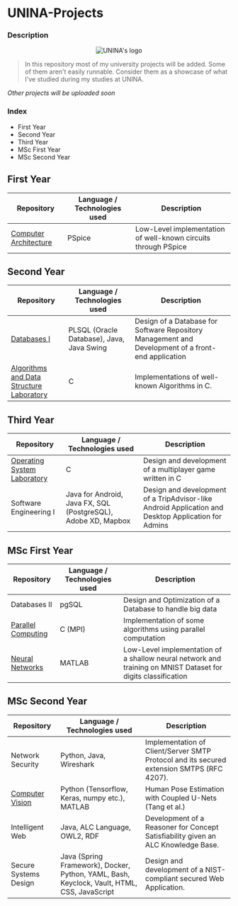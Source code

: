 # UNINA-Projects 
### Description
<p align="center">
  <img src="https://user-images.githubusercontent.com/58134090/205136477-e3c1af9f-504d-4d46-ba36-8d240d079bf6.png" alt="UNINA's logo"/>
</p>

> In this repository most of my university projects will be added. Some of them aren't easily runnable. Consider them as a showcase of what I've studied during my studies at UNINA.

*Other projects will be uploaded soon*
### Index

 - First Year
 - Second Year
 - Third Year
 - MSc First Year
 - MSc Second Year
 
 ## First Year
 
| Repository | Language / Technologies used | Description
|--|--|--|
| [Computer Architecture](https://github.com/cappadavide/UNINAprojects/tree/main/pspice-project) | PSpice | Low-Level implementation of well-known circuits through PSpice |

## Second Year

| Repository | Language / Technologies used | Description
|--|--|--|
| [Databases I](https://github.com/cappadavide/UNINAprojects/tree/main/databases1) | PLSQL (Oracle Database), Java, Java Swing | Design of a Database for Software Repository Management and Development of a front-end application |
|[Algorithms and Data Structure Laboratory](https://github.com/cappadavide/UNINAprojects/tree/main/lab-ads)|C|Implementations of well-known Algorithms in C.

## Third Year
| Repository | Language / Technologies used | Description
|--|--|--|
|[Operating System Laboratory](https://github.com/Gibser/OperatingSystemsLab) | C | Design and development of a multiplayer game written in C |
|Software Engineering I|Java for Android, Java FX, SQL (PostgreSQL), Adobe XD, Mapbox|Design and development of a TripAdvisor-like Android Application and Desktop Application for Admins|

## MSc First Year

| Repository | Language / Technologies used | Description
|--|--|--|
|Databases II| pgSQL | Design and Optimization of a Database to handle big data  |
|[Parallel Computing](https://github.com/cappadavide/parallel-computing-proj)|C (MPI)|Implementation of some algorithms using parallel computation|
|[Neural Networks](https://github.com/giusyrux/neural-network-proj)|MATLAB|Low-Level implementation of a shallow neural network and training on MNIST Dataset for digits classification|

## MSc Second Year

| Repository | Language / Technologies used | Description
|--|--|--|
|Network Security| Python, Java, Wireshark | Implementation of Client/Server SMTP Protocol and its secured extension SMTPS (RFC 4207).|
|[Computer Vision](https://github.com/cappadavide/coupled-unets-keras)|Python (Tensorflow, Keras, numpy etc.), MATLAB|Human Pose Estimation with Coupled U-Nets (Tang et al.) |
|Intelligent Web|Java, ALC Language, OWL2, RDF|Development of a Reasoner for Concept Satisfiability given an ALC Knowledge Base.|
|Secure Systems Design|Java (Spring Framework), Docker, Python, YAML, Bash, Keyclock, Vault, HTML, CSS, JavaScript|Design and development of a NIST-compliant secured Web Application.|
